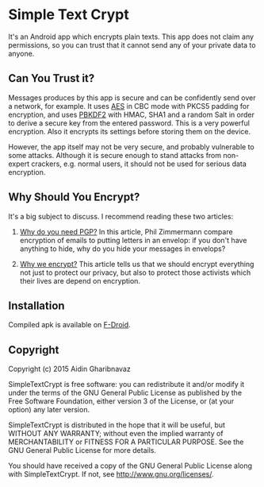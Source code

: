 Simple Text Crypt
=================

It's an Android app which encrypts plain texts.
This app does not claim any permissions, so you can trust that it cannot send
any of your private data to anyone.

Can You Trust it?
-----------------

Messages produces by this app is secure and can be
confidently send over a network, for example. It uses
[AES](https://en.wikipedia.org/wiki/Advanced_Encryption_Standard)
in CBC mode with
PKCS5 padding for encryption, and uses
[PBKDF2](https://en.wikipedia.org/wiki/PBKDF2) with HMAC, SHA1 and a random Salt
in order to derive a secure key from the entered password.
This is a very powerful encryption. Also it encrypts its
settings before storing them on the device.

However, the app itself may not be very secure, and probably vulnerable to
some attacks. Although it is secure enough to stand attacks from non-expert
crackers, e.g. normal users, it should not be used for serious data encryption.

Why Should You Encrypt?
----------------------

It's a big subject to discuss. I recommend reading these two articles:

1. [Why do you need PGP?](http://www.pgpi.org/doc/whypgp/en/)
In this article, Phil Zimmermann compare encryption of emails to putting
letters in an envelop: if you don't have anything to hide, why do you hide
your messages in envelops?

2. [Why we encrypt?](https://www.schneier.com/blog/archives/2015/06/why_we_encrypt.html)
This article tells us that we should encrypt everything not just to protect our
privacy, but also to protect those activists which their lives are depend on
encryption.

Installation
------------

Compiled apk is available on
[F-Droid](https://f-droid.org/repository/browse/?fdid=com.aidinhut.simpletextcrypt).

Copyright
---------

Copyright (c) 2015 Aidin Gharibnavaz

SimpleTextCrypt is free software: you can redistribute it and/or modify
it under the terms of the GNU General Public License as published by
the Free Software Foundation, either version 3 of the License, or
(at your option) any later version.

SimpleTextCrypt is distributed in the hope that it will be useful,
but WITHOUT ANY WARRANTY; without even the implied warranty of
MERCHANTABILITY or FITNESS FOR A PARTICULAR PURPOSE.  See the
GNU General Public License for more details.

You should have received a copy of the GNU General Public License
along with SimpleTextCrypt.  If not, see <http://www.gnu.org/licenses/>.

